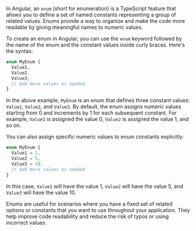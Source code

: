In Angular, an `enum` (short for enumeration) is a TypeScript feature that allows you to define a set of named constants representing a group of related values. Enums provide a way to organize and make the code more readable by giving meaningful names to numeric values.

To create an enum in Angular, you can use the `enum` keyword followed by the name of the enum and the constant values inside curly braces. Here's the syntax:

```typescript
enum MyEnum {
  Value1,
  Value2,
  Value3,
  // Add more values as needed
}
```

In the above example, `MyEnum` is an enum that defines three constant values: `Value1`, `Value2`, and `Value3`. By default, the enum assigns numeric values starting from 0 and increments by 1 for each subsequent constant. For example, `Value1` is assigned the value 0, `Value2` is assigned the value 1, and so on.

You can also assign specific numeric values to enum constants explicitly:

```typescript
enum MyEnum {
  Value1 = 1,
  Value2 = 5,
  Value3 = 10,
  // Add more values as needed
}
```

In this case, `Value1` will have the value 1, `Value2` will have the value 5, and `Value3` will have the value 10.

Enums are useful for scenarios where you have a fixed set of related options or constants that you want to use throughout your application. They help improve code readability and reduce the risk of typos or using incorrect values.
